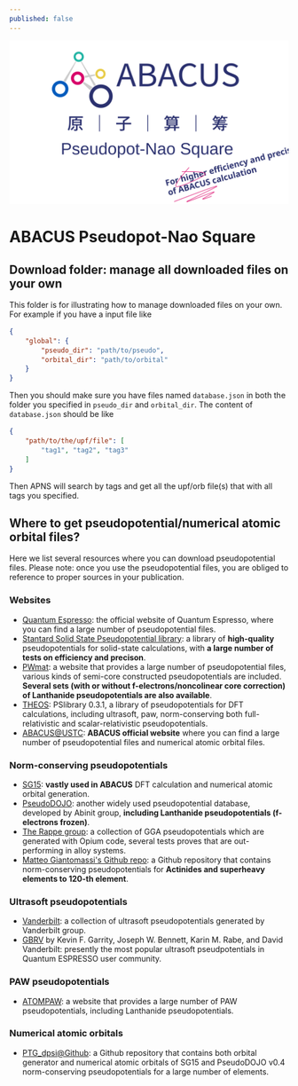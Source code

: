 ```yaml
---
published: false
---
```


<p align="center">
    <img src="../docs/assets/images/apns.svg">
</p>  

# ABACUS Pseudopot-Nao Square
## Download folder: manage all downloaded files on your own
This folder is for illustrating how to manage downloaded files on your own. For example if you have a input file like
```json
{
    "global": {
        "pseudo_dir": "path/to/pseudo",
        "orbital_dir": "path/to/orbital"
    }
}
```
Then you should make sure you have files named `database.json` in both the folder you specified in `pseudo_dir` and `orbital_dir`. The content of `database.json` should be like
```json
{
    "path/to/the/upf/file": [
        "tag1", "tag2", "tag3"
    ]
}
```
Then APNS will search by tags and get all the upf/orb file(s) that with all tags you specified.
## Where to get pseudopotential/numerical atomic orbital files?
Here we list several resources where you can download pseudopotential files. Please note: once you use the pseudopotential files, you are obliged to reference to proper sources
in your publication.
### Websites
- [Quantum Espresso](https://www.quantum-espresso.org/pseudopotentials): the official website of Quantum Espresso, where you can find a large number of pseudopotential files.
- [Stantard Solid State Pseudopotential library](https://www.materialscloud.org/sssp): a library of **high-quality** pseudopotentials for solid-state calculations, with **a large number of tests on efficiency and precison**.
- [PWmat](http://www.pwmat.com/potential-download): a website that provides a large number of pseudopotential files, various kinds of semi-core constructed pseudopotentials are included. **Several sets (with or without f-electrons/noncolinear core correction) of Lanthanide pseudopotentials are also available**.
- [THEOS](http://theossrv1.epfl.ch/Main/Pseudopotentials): PSlibrary 0.3.1, a library of pseudopotentials for DFT calculations, including ultrasoft, paw, norm-conserving both full-relativistic and scalar-relativistic pseudopotentials.
- [ABACUS@USTC](https://abacus.ustc.edu.cn/pseudo/list.htm): **ABACUS official website** where you can find a large number of pseudopotential files and numerical atomic orbital files.
### Norm-conserving pseudopotentials
- [SG15](http://www.quantum-simulation.org/potentials/sg15_oncv/): **vastly used in ABACUS** DFT calculation and numerical atomic orbital generation.
- [PseudoDOJO](http://www.pseudo-dojo.org/): another widely used pseudopotential database, developed by Abinit group, **including Lanthanide pseudopotentials (f-electrons frozen)**.
- [The Rappe group](https://www.sas.upenn.edu/rappegroup/research/pseudo-potential-gga.html): a collection of GGA pseudopotentials which are generated with Opium code, several tests proves that are out-performing in alloy systems.
- [Matteo Giantomassi's Github repo](https://github.com/gmatteo/pseudos_ac_she): a Github repository that contains norm-conserving pseudopotentials for **Actinides and superheavy elements to 120-th element**.
### Ultrasoft pseudopotentials
- [Vanderbilt](http://www.physics.rutgers.edu/~dhv/uspp/): a collection of ultrasoft pseudopotentials generated by Vanderbilt group.
- [GBRV](https://www.physics.rutgers.edu/gbrv/) by Kevin F. Garrity, Joseph W. Bennett, Karin M. Rabe, and David Vanderbilt: presently the most popular ultrasoft pseudpotentials in Quantum ESPRESSO user community.
### PAW pseudopotentials
- [ATOMPAW](http://www.cryst.ehu.es/): a website that provides a large number of PAW pseudopotentials, including Lanthanide pseudopotentials.
### Numerical atomic orbitals
- [PTG_dpsi@Github](https://github.com/abacusmodeling/ABACUS-orbitals): a Github repository that contains both orbital generator and numerical atomic orbitals of SG15 and PseudoDOJO v0.4 norm-conserving pseudopotentials for a large number of elements.
